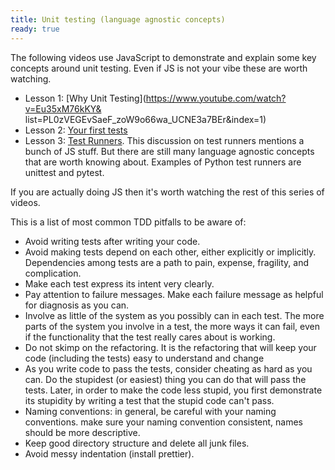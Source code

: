 ```yaml
---
title: Unit testing (language agnostic concepts)
ready: true
---
```


The following videos use JavaScript to demonstrate and explain some key concepts around unit testing. Even if JS is not your vibe these are worth watching.

- Lesson 1: [Why Unit Testing](https://www.youtube.com/watch?v=Eu35xM76kKY&
  list=PL0zVEGEvSaeF_zoW9o66wa_UCNE3a7BEr&index=1)
- Lesson 2: [Your first tests](https://www.youtube.com/watch?v=XsFQEUP1MxI&index=2&list=PL0zVEGEvSaeF_zoW9o66wa_UCNE3a7BEr)
- Lesson 3: [Test Runners](https://www.youtube.com/watch?v=pdx2HjFRaJY&list=PL0zVEGEvSaeF_zoW9o66wa_UCNE3a7BEr&index=3). This discussion on test runners mentions a bunch of JS stuff. But there are still many language agnostic concepts that are worth knowing about. Examples of Python test runners are unittest and pytest.

If you are actually doing JS then it's worth watching the rest of this series of videos.

This is a list of most common TDD pitfalls to be aware of:

  - Avoid writing tests after writing your code.
  - Avoid making tests depend on each other, either explicitly or implicitly. Dependencies among tests are a path to pain, expense, fragility, and complication.
  - Make each test express its intent very clearly.
  - Pay attention to failure messages. Make each failure message as helpful for diagnosis as you can.
  - Involve as little of the system as you possibly can in each test. The more parts of the system you involve in a test, the more ways it can fail, even if the functionality that the test really cares about is working.
  - Do not skimp on the refactoring. It is the refactoring that will keep your code (including the tests) easy to understand and change
  - As you write code to pass the tests, consider cheating as hard as you can. Do the stupidest (or easiest) thing you can do that will pass the tests. Later, in order to make the code less stupid, you first demonstrate its stupidity by writing a test that the stupid code can't pass.
  - Naming conventions: in general, be careful with your naming conventions. make sure your naming convention consistent, names should be more descriptive.
  - Keep good directory structure and delete all junk files.
  - Avoid messy indentation (install prettier).
